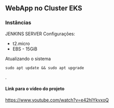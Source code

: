 ## WebApp no Cluster EKS

### Instâncias

JENKINS SERVER
Configurações:
- t2.micro
- EBS - 15GiB


Atualizando o sistema
```
sudo apt update && sudo apt upgrade
```
.

#### Link para o vídeo do projeto

https://www.youtube.com/watch?v=e42hIYkvxoQ